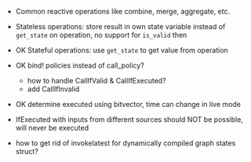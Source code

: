 - Common reactive operations like combine, merge, aggregate, etc.

- Stateless operations: store result in own state variable instead of `get_state` on operation, no support for `is_valid` then
- OK Stateful operations: use `get_state` to get value from operation

- OK bind! policies instead of call_policy?
  - how to handle CallIfValid & CallIfExecuted?
  - add CallIfInvalid

- OK determine executed using bitvector, time can change in live mode

- IfExecuted with inputs from different sources should NOT be possible, will never be executed

- how to get rid of invokelatest for dynamically compiled graph states struct?